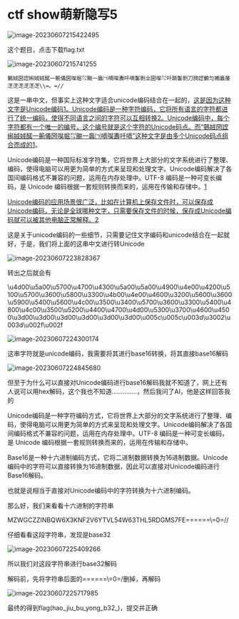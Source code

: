 # ctf show萌新隐写5

![image-20230607215422495](C:\Users\hp\AppData\Roaming\Typora\typora-user-images\image-20230607215422495.png)

这个题目，点击下载flag.txt

![image-20230607215741255](C:\Users\hp\AppData\Roaming\Typora\typora-user-images\image-20230607215741255.png)

```中文
䴀娀圀䜀䌀娀娀䤀一䈀儀圀㘀堀㌀䬀一䘀㈀嘀㘀夀吀嘀䰀㔀㐀圀㘀㌀吀䠀䰀㔀刀䐀䜀䴀匀㜀䘀䔀㴀㴀㴀㴀㴀㴀\\=。=//
```

这是一串中文，但事实上这种文字适合unicode编码结合在一起的，[这是因为这种文字是Unicode编码](https://www.cnblogs.com/fdgmy/p/14138368.html)[1](https://www.cnblogs.com/fdgmy/p/14138368.html)[。Unicode编码是一种字符编码，它将所有语言的字符都进行了统一编码，使得不同语言之间的字符可以互相转换](https://blog.csdn.net/m0_68517352/article/details/124671163)[2](https://blog.csdn.net/m0_68517352/article/details/124671163)[。Unicode编码中，每个字符都有一个唯一的编号，这个编号就是这个字符的Unicode码点。而“䴀娀圀䜀䌀娀娀䤀一䈀儀圀㘀堀㌀䬀一䘀㈀嘀㘀夀吀嘀”这种文字是由多个Unicode码点组合而成的](https://www.cnblogs.com/fdgmy/p/14138368.html)[1](https://www.cnblogs.com/fdgmy/p/14138368.html)。

Unicode编码是一种国际标准字符集，它将世界上大部分的文字系统进行了整理、编码，使得电脑可以用更为简单的方式来呈现和处理文字。Unicode编码解决了各国间编码格式不兼容的问题，运用在内存处理中。UTF-8 编码是一种可变长编码，是 Unicode 编码根据一套规则转换而来的，运用在传输和存储中。[1](https://bing.com/search?q=Unicode编码的用途)

[Unicode编码的应用场景很广泛，比如在计算机上保存文件时，可以保存成Unicode编码，无论是全球哪种文字，只需要保存文件的时候，保存成Unicode编码就可以被其他电脑正常解释。](https://zhuanlan.zhihu.com/p/427488961)[2](https://zhuanlan.zhihu.com/p/427488961)

这是关于unicode编码的一些细节，只需要记住文字编码和unicode结合在一起就好，于是，我们将上面的这串中文进行转Unicode

![image-20230607223828367](C:\Users\hp\AppData\Roaming\Typora\typora-user-images\image-20230607223828367.png)

转出之后就会有

\u4d00\u5a00\u5700\u4700\u4300\u5a00\u5a00\u4900\u4e00\u4200\u5100\u5700\u3600\u5800\u3300\u4b00\u4e00\u4600\u3200\u5600\u3600\u5900\u5400\u5600\u4c00\u3500\u3400\u5700\u3600\u3300\u5400\u4800\u4c00\u3500\u5200\u4400\u4700\u4d00\u5300\u3700\u4600\u4500\u3d00\u3d00\u3d00\u3d00\u3d00\u3d00\u005c\u005c\u003d\u3002\u003d\u002f\u002f

![image-20230607224300174](C:\Users\hp\AppData\Roaming\Typora\typora-user-images\image-20230607224300174.png)

这串字符就是unicode编码，我需要将其进行base16转换，将其直接base16解码

![image-20230607224845680](C:\Users\hp\AppData\Roaming\Typora\typora-user-images\image-20230607224845680.png)

但至于为什么可以直接对Unicode编码进行base16解码我就不知道了，网上还有人说可以用hex解码，这个我也不知道..............，然后我问了AI，他是这样回答我的

Unicode编码是一种字符编码方式，它将世界上大部分的文字系统进行了整理、编码，使得电脑可以用更为简单的方式来呈现和处理文字。Unicode编码解决了各国间编码格式不兼容的问题，运用在内存处理中。UTF-8 编码是一种可变长编码，是 Unicode 编码根据一套规则转换而来的，运用在传输和存储中。

Base16是一种十六进制编码方式，它将二进制数据转换为16进制数据。Unicode编码中的字符可以直接转换为16进制数据，因此可以直接对Unicode编码进行Base16解码。

也就是说相当于直接对Unicode编码中的字符转换为十六进制编码。

那么好，我们来看看十六进制的字符串

MZWGCZZINBQW6X3KNF2V6YTVL54W63THL5RDGMS7FE======\\=0=//

仔细看看这段字符串，发现是base32

![image-20230607225409266](C:\Users\hp\AppData\Roaming\Typora\typora-user-images\image-20230607225409266.png)

所以我们对这段字符串进行base32解码

解码前，先将字符串后面的======\\=0=/删掉，再解码

![image-20230607225717985](C:\Users\hp\AppData\Roaming\Typora\typora-user-images\image-20230607225717985.png)

最终的得到flag(hao_jiu_bu_yong_b32_)，提交并正确

